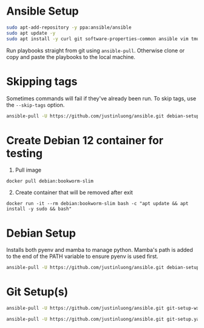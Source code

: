 # Ansible Setup
```bash
sudo apt-add-repository -y ppa:ansible/ansible
sudo apt update -y
sudo apt install -y curl git software-properties-common ansible vim tmux
```

Run playbooks straight from git using `ansible-pull`. Otherwise clone or copy and paste the playbooks to the local machine.

# Skipping tags
Sometimes commands will fail if they've already been run. To skip tags, use the `--skip-tags` option.
```bash
ansible-pull -U https://github.com/justinluong/ansible.git debian-setup.yaml --skip-tags "pyenv"
```

# Create Debian 12 container for testing
1. Pull image
```
docker pull debian:bookworm-slim
```
2. Create container that will be removed after exit
```
docker run -it --rm debian:bookworm-slim bash -c "apt update && apt install -y sudo && bash"
```

# Debian Setup
Installs both pyenv and mamba to manage python. Mamba's path is added to the end of the PATH variable to ensure pyenv is used first.
```bash
ansible-pull -U https://github.com/justinluong/ansible.git debian-setup.yaml
```

# Git Setup(s)
```bash
ansible-pull -U https://github.com/justinluong/ansible.git git-setup-wx.yaml
```
```bash
ansible-pull -U https://github.com/justinluong/ansible.git git-setup.yaml
```
